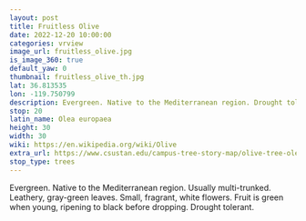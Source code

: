 ```yaml
---
layout: post
title: Fruitless Olive
date: 2022-12-20 10:00:00
categories: vrview
image_url: fruitless_olive.jpg
is_image_360: true
default_yaw: 0
thumbnail: fruitless_olive_th.jpg
lat: 36.813535
lon: -119.750799
description: Evergreen. Native to the Mediterranean region. Drought tolerant.
stop: 20
latin_name: Olea europaea
height: 30
width: 30
wiki: https://en.wikipedia.org/wiki/Olive
extra_url: https://www.csustan.edu/campus-tree-story-map/olive-tree-olea-europaea
stop_type: trees
---
```

Evergreen. Native to the Mediterranean region. Usually multi-trunked. Leathery, gray-green leaves. Small, fragrant, white flowers. Fruit is green when young, ripening to black before dropping. Drought tolerant.